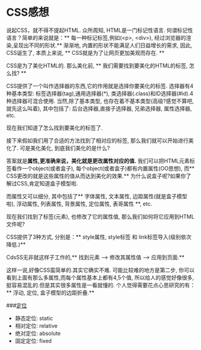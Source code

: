 CSS感想
================
说起CSS，就不得不提起HTML. 众所周知, HTML是一门标记性语言. 何谓标记性语言？简单的来说就是：** 每一种标记标签,例如(&lt;p>, &lt;div>), 经过浏览器的渲染,呈现出不同的形状.** 渐渐地, 内置的形状不能满足人们日益增长的需求, 因此, CSS诞生了, 本质上来说, ** CSS就是为了让网页更加美观而存在. **

CSS是为了美化HTML的. 那么美化前, ** 我们需要找到要美化的HTML的标签, 怎么找? **

CSS提供了一个叫作选择器的东西,它的作用就是选择你要美化的标签. 选择器有4种基本类型: 标签选择器(tag),通用选择器(*), 类选择器(.class)和ID选择器(#id).4种选择器可混合使用. 当然,除了基本类型, 也存在着不基本类型(高级?感觉不算吧,就先这么叫着), 其中包括了: 后台选择器,直接子选择器, 兄弟选择器, 属性选择器, etc. 

现在我们知道了怎么找到要美化的标签了.
 
接下来假如我们用了合适的方法找到了相对应的标签, 那么我们就可以开始进行美化了. 可是美化美化, 到底我们美化的是什么? 

答案就是**属性,更准确来说，美化就是更改属性对应的值.** 我们可以把HTML元素标签看作一个object(或者盒子), 每个object(或者盒子)都有内置属性(OO思想), 而** CSS更改的就是这些属性的值从而达到美化的效果.** 为什么说盒子呢?如果你了解过CSS,肯定知道盒子模型啦. 

而属性又可以细分, 其中包括了** 字体属性, 文本属性, 边距属性(就是盒子模型啦), 浮动属性, 列表属性, 背景属性, 定位属性, 表哥属性 **, etc.
 
现在我们找到了标签(元素), 也修改了它的属性值, 那么我们如何将它应用到HTML文件呢?

CSS提供了3种方式, 分别是：** style属性, style标签 和 link标签导入(级别依次降低.)**

CdsSS无非就这样子工作的,** 找到元素 --> 修改其属性值 --> 应用到页面.** 

这样一说,好像CSS蛮简单的.其实它确实不难. 可能比较难的地方是第二步, 你可以看到上面有那么多属性,而每个属性基本上都有4,5个值, 所以给人的感觉好像很多,挺容易混乱的.但是其实很多属性是一看就懂的.  个人觉得需要花点心思研究的有：** 浮动, 定位, 盒子模型的边距折叠.**

###[定位](http://www.w3school.com.cn/css/css_positioning.asp)
* 静态定位: static
* 相对定位: relative
* 绝对定位: absolute
* 固定定位: fixed